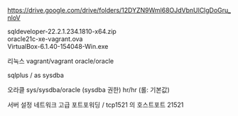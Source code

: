 https://drive.google.com/drive/folders/12DYZN9Wml68OJdVbnUlClgDoGru_nloV

sqldeveloper-22.2.1.234.1810-x64.zip   
oracle21c-xe-vagrant.ova   
VirtualBox-6.1.40-154048-Win.exe   

리눅스
vagrant/vagrant
oracle/oracle

sqlplus / as sysdba

오라클
sys/sysdba/oracle (sysdba 권한)
hr/hr (롤: 기본값)

서버 설정 네트워크 고급 포트포워딩 / tcp1521 의 호스트포트 21521